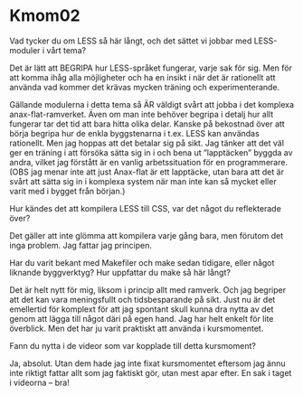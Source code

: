 Kmom02
===============================

Vad tycker du om LESS så här långt, och det sättet vi jobbar med LESS-moduler i vårt tema?

Det är lätt att BEGRIPA hur LESS-språket fungerar, varje sak för sig. Men för att komma ihåg alla möjligheter och ha en insikt i när det är rationellt att använda vad kommer det krävas mycken träning och experimenterande.

Gällande modulerna i detta tema så ÄR väldigt svårt att jobba i det komplexa anax-flat-ramverket. Även om man inte behöver begripa i detalj hur allt fungerar tar det tid att bara hitta olika delar. Kanske på bekostnad över att börja begripa hur de enkla byggstenarna i t.ex. LESS kan användas rationellt. Men jag hoppas att det betalar sig på sikt. Jag tänker att det väl ger en träning i att försöka sätta sig in i och bena ut ”lapptäcken” byggda av andra, vilket jag förstått är en vanlig arbetssituation för en programmerare. (OBS jag menar inte att just Anax-flat är ett lapptäcke, utan bara att det är svårt att sätta sig in i komplexa system när man inte kan så mycket eller varit med i bygget från början.)

Hur kändes det att kompilera LESS till CSS, var det något du reflekterade över?

Det gäller att inte glömma att kompilera varje gång bara, men förutom det inga problem. Jag fattar jag principen.

Har du varit bekant med Makefiler och make sedan tidigare, eller något liknande byggverktyg? Hur uppfattar du make så här långt?

Det är helt nytt för mig, liksom i princip allt med ramverk. Och jag begriper att det kan vara meningsfullt och tidsbesparande på sikt. Just nu är det emellertid för komplext för att jag spontant skull kunna dra nytta av det genom att lägga till något däri på egen hand. Jag har helt enkelt för lite överblick. Men det har ju varit praktiskt att använda i kursmomentet.

Fann du nytta i de videor som var kopplade till detta kursmoment?

Ja, absolut. Utan dem hade jag inte fixat kursmomentet eftersom jag ännu inte riktigt fattar allt som jag faktiskt gör, utan mest apar efter. En sak i taget i videorna – bra!
